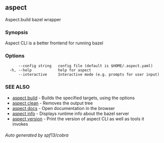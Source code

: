 ## aspect

Aspect.build bazel wrapper

### Synopsis

Aspect CLI is a better frontend for running bazel

### Options

```
      --config string   config file (default is $HOME/.aspect.yaml)
  -h, --help            help for aspect
      --interactive     Interactive mode (e.g. prompts for user input)
```

### SEE ALSO

* [aspect build](aspect_build.md)	 - Builds the specified targets, using the options
* [aspect clean](aspect_clean.md)	 - Removes the output tree
* [aspect docs](aspect_docs.md)	 - Open documentation in the browser
* [aspect info](aspect_info.md)	 - Displays runtime info about the bazel server
* [aspect version](aspect_version.md)	 - Print the version of aspect CLI as well as tools it invokes

###### Auto generated by spf13/cobra
